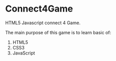 # Connect4Game
HTML5 Javascript connect 4 Game.

The main purpose of this game is to learn basic of:

1. HTML5
2. CSS3
3. JavaScript
